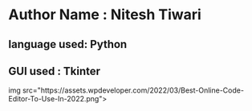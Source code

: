 <h1> Author Name : Nitesh Tiwari</h1>
<h2> language used: Python </h2>
<h2> GUI used : Tkinter</h2>
img src="https://assets.wpdeveloper.com/2022/03/Best-Online-Code-Editor-To-Use-In-2022.png">

